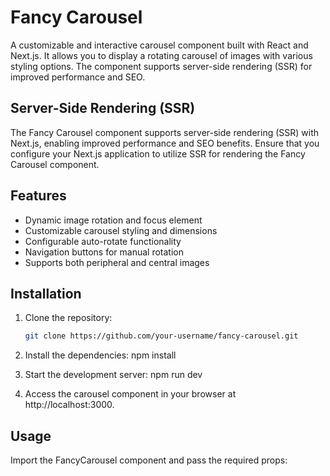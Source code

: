 # Fancy Carousel

A customizable and interactive carousel component built with React and Next.js. It allows you to display a rotating carousel of images with various styling options. The component supports server-side rendering (SSR) for improved performance and SEO.

## Server-Side Rendering (SSR)

The Fancy Carousel component supports server-side rendering (SSR) with Next.js, enabling improved performance and SEO benefits. Ensure that you configure your Next.js application to utilize SSR for rendering the Fancy Carousel component.

## Features

- Dynamic image rotation and focus element
- Customizable carousel styling and dimensions
- Configurable auto-rotate functionality
- Navigation buttons for manual rotation
- Supports both peripheral and central images

## Installation

1. Clone the repository:

   ```bash
   git clone https://github.com/your-username/fancy-carousel.git
2. Install the dependencies: npm install

3. Start the development server: npm run dev

4. Access the carousel component in your browser at http://localhost:3000.

## Usage
Import the FancyCarousel component and pass the required props:
